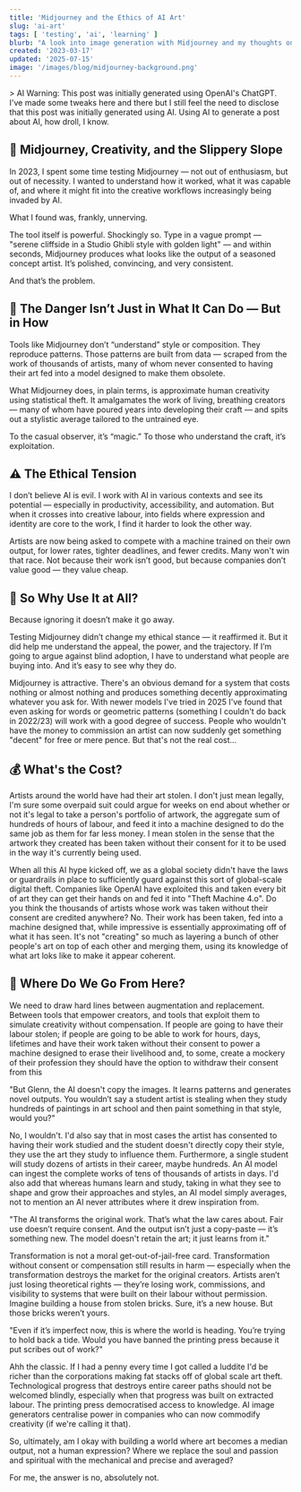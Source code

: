 ```yaml
---
title: 'Midjourney and the Ethics of AI Art'
slug: 'ai-art'
tags: [ 'testing', 'ai', 'learning' ]
blurb: "A look into image generation with Midjourney and my thoughts on AI's place in the artistic world"
created: '2023-03-17'
updated: '2025-07-15'
image: '/images/blog/midjourney-background.png'
---
```


<div>
  <p class="italic font-semibold bg-blue-600 bg-opacity-50 border-l-4 border-blue-700 px-2 py-1">> AI Warning: This post was initially generated using OpenAI's ChatGPT. I've made some tweaks here and there but I still feel the need to disclose that this post was initially generated using AI. Using AI to generate a post about AI, how droll, I know.</p>
  <h2 class="text-lg pt-4 pb-2 font-bold">🧠 Midjourney, Creativity, and the Slippery Slope</h2>
  <p>In 2023, I spent some time testing Midjourney — not out of enthusiasm, but out of necessity. I wanted to understand how it worked, what it was capable of, and where it might fit into the creative workflows increasingly being invaded by AI.</p>

  <p>What I found was, frankly, unnerving.</p>

  <p>The tool itself is powerful. Shockingly so. Type in a vague prompt — "serene cliffside in a Studio Ghibli style with golden light" — and within seconds, Midjourney produces what looks like the output of a seasoned concept artist. It’s polished, convincing, and very consistent.</p>

  And that’s the problem.

  <h2 class="text-lg pt-4 pb-2 font-bold">🤖 The Danger Isn’t Just in What It Can Do — But in How</h2>
  <p>Tools like Midjourney don’t “understand” style or composition. They reproduce patterns. Those patterns are built from data — scraped from the work of thousands of artists, many of whom never consented to having their art fed into a model designed to make them obsolete.</p>

  <p>What Midjourney does, in plain terms, is approximate human creativity using statistical theft. It amalgamates the work of living, breathing creators — many of whom have poured years into developing their craft — and spits out a stylistic average tailored to the untrained eye.</p>

  <p>To the casual observer, it’s “magic.” To those who understand the craft, it’s exploitation.</p>

  <h2 class="text-lg pt-4 pb-2 font-bold">⚠️ The Ethical Tension</h2>
  <p>I don’t believe AI is evil. I work with AI in various contexts and see its potential — especially in productivity, accessibility, and automation. But when it crosses into creative labour, into fields where expression and identity are core to the work, I find it harder to look the other way.</p>

  <p>Artists are now being asked to compete with a machine trained on their own output, for lower rates, tighter deadlines, and fewer credits. Many won't win that race. Not because their work isn’t good, but because companies don’t value good — they value cheap.</p>

  <h2 class="text-lg pt-4 pb-2 font-bold">💬 So Why Use It at All?</h2>
  <p>Because ignoring it doesn’t make it go away.</p>

  <p>Testing Midjourney didn’t change my ethical stance — it reaffirmed it. But it did help me understand the appeal, the power, and the trajectory. If I’m going to argue against blind adoption, I have to understand what people are buying into. And it’s easy to see why they do.</p>

  <p>Midjourney is attractive. There's an obvious demand for a system that costs nothing or almost nothing and produces something decently approximating whatever you ask for. With newer models I've tried in 2025 I've found that even asking for words or geometric patterns (something I couldn't do back in 2022/23) will work with a good degree of success. People who wouldn't have the money to commission an artist can now suddenly get something "decent" for free or mere pence. But that's not the real cost...</p>

  <h2 class="text-lg pt-4 pb-2 font-bold">💰 What's the Cost?</h2>
  <p>Artists around the world have had their art stolen. I don't just mean legally, I'm sure some overpaid suit could argue for weeks on end about whether or not it's legal to take a person's portfolio of artwork, the aggregate sum of hundreds of hours of labour, and feed it into a machine designed to do the same job as them for far less money. I mean stolen in the sense that the artwork they created has been taken without their consent for it to be used in the way it's currently being used.</p>

  <p>When all this AI hype kicked off, we as a global society didn't have the laws or guardrails in place to sufficiently guard against this sort of global-scale digital theft. Companies like OpenAI have exploited this and taken every bit of art they can get their hands on and fed it into "Theft Machine 4.o". Do you think the thousands of artists whose work was taken without their consent are credited anywhere? No. Their work has been taken, fed into a machine designed that, while impressive is essentially approximating off of what it has seen. It's not "creating" so much as layering a bunch of other people's art on top of each other and merging them, using its knowledge of what art loks like to make it appear coherent.</p>

  <h2 class="text-lg pt-4 pb-2 font-bold">🧭 Where Do We Go From Here?</h2>
  <p>We need to draw hard lines between augmentation and replacement. Between tools that empower creators, and tools that exploit them to simulate creativity without compensation. If people are going to have their labour stolen; if people are going to be able to work for hours, days, lifetimes and have their work taken without their consent to power a machine designed to erase their livelihood and, to some, create a mockery of their profession they should have the option to withdraw their consent from this</p>

  <p class="italic">"But Glenn, the AI doesn't copy the images. It learns patterns and generates novel outputs. You wouldn’t say a student artist is stealing when they study hundreds of paintings in art school and then paint something in that style, would you?"</p>

  <p>No, I wouldn't. I'd also say that in most cases the artist has consented to having their work studied and the student doesn't directly copy their style, they use the art they study to influence them. Furthermore, a single student will study dozens of artists in their career, maybe hundreds. An AI model can ingest the complete works of tens of thousands of artists in days. I'd also add that whereas humans learn and study, taking in what they see to shape and grow their approaches and styles, an AI model simply averages, not to mention an AI never attributes where it drew inspiration from.</p>

  <p class="italic">"The AI transforms the original work. That’s what the law cares about. Fair use doesn’t require consent. And the output isn’t just a copy-paste — it’s something new. The model doesn't retain the art; it just learns from it."</p>

  <p>Transformation is not a moral get-out-of-jail-free card. Transformation without consent or compensation still results in harm — especially when the transformation destroys the market for the original creators. Artists aren’t just losing theoretical rights — they’re losing work, commissions, and visibility to systems that were built on their labour without permission. Imagine building a house from stolen bricks. Sure, it’s a new house. But those bricks weren’t yours.</p>

  <p class="italic">"Even if it’s imperfect now, this is where the world is heading. You’re trying to hold back a tide. Would you have banned the printing press because it put scribes out of work?"</p>

  <p>Ahh the classic. If I had a penny every time I got called a luddite I'd be richer than the corporations making fat stacks off of global scale art theft. Technological progress that destroys entire career paths should not be welcomed blindly, especially when that progress was built on extracted labour. The printing press democratised access to knowledge. AI image generators centralise power in companies who can now commodify creativity (if we're calling it that).</p>

  <p>So, ultimately, am I okay with building a world where art becomes a median output, not a human expression? Where we replace the soul and passion and spiritual with the mechanical and precise and averaged?</p>

  <p>For me, the answer is no, absolutely not.</p>
</div>
